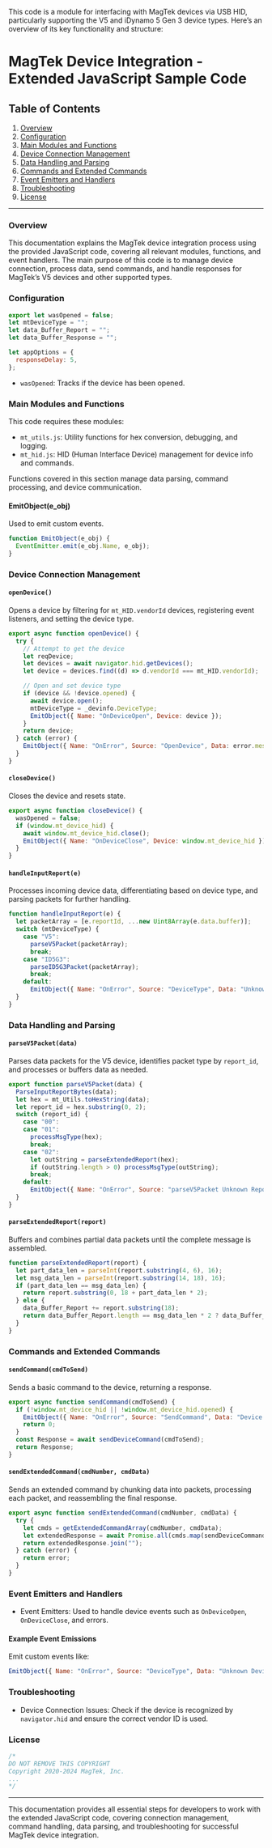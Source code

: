 This code is a module for interfacing with MagTek devices via USB HID, particularly supporting the V5 and iDynamo 5 Gen 3 device types. Here’s an overview of its key functionality and structure:

# MagTek Device Integration - Extended JavaScript Sample Code

## Table of Contents
1. [Overview](#overview)
2. [Configuration](#configuration)
3. [Main Modules and Functions](#main-modules-and-functions)
4. [Device Connection Management](#device-connection-management)
5. [Data Handling and Parsing](#data-handling-and-parsing)
6. [Commands and Extended Commands](#commands-and-extended-commands)
7. [Event Emitters and Handlers](#event-emitters-and-handlers)
8. [Troubleshooting](#troubleshooting)
9. [License](#license)

---

### Overview
This documentation explains the MagTek device integration process using the provided JavaScript code, covering all relevant modules, functions, and event handlers. The main purpose of this code is to manage device connection, process data, send commands, and handle responses for MagTek’s V5 devices and other supported types.

### Configuration

```javascript
export let wasOpened = false;
let mtDeviceType = "";
let data_Buffer_Report = "";
let data_Buffer_Response = "";

let appOptions = {
  responseDelay: 5,
};
```

- `wasOpened`: Tracks if the device has been opened.


### Main Modules and Functions

This code requires these modules:
- `mt_utils.js`: Utility functions for hex conversion, debugging, and logging.
- `mt_hid.js`: HID (Human Interface Device) management for device info and commands.

Functions covered in this section manage data parsing, command processing, and device communication.

#### EmitObject(e_obj)
Used to emit custom events.

```javascript
function EmitObject(e_obj) {
  EventEmitter.emit(e_obj.Name, e_obj);
}
```

### Device Connection Management

#### `openDevice()`
Opens a device by filtering for `mt_HID.vendorId` devices, registering event listeners, and setting the device type.

```javascript
export async function openDevice() {
  try {
    // Attempt to get the device
    let reqDevice;    
    let devices = await navigator.hid.getDevices();
    let device = devices.find((d) => d.vendorId === mt_HID.vendorId);

    // Open and set device type
    if (device && !device.opened) {
      await device.open();
      mtDeviceType = _devinfo.DeviceType;
      EmitObject({ Name: "OnDeviceOpen", Device: device });
    }
    return device;
  } catch (error) {
    EmitObject({ Name: "OnError", Source: "OpenDevice", Data: error.message });
  }
}
```

#### `closeDevice()`
Closes the device and resets state.

```javascript
export async function closeDevice() {
  wasOpened = false;
  if (window.mt_device_hid) {
    await window.mt_device_hid.close();
    EmitObject({ Name: "OnDeviceClose", Device: window.mt_device_hid });
  }
}
```

#### `handleInputReport(e)`
Processes incoming device data, differentiating based on device type, and parsing packets for further handling.

```javascript
function handleInputReport(e) {
  let packetArray = [e.reportId, ...new Uint8Array(e.data.buffer)];
  switch (mtDeviceType) {
    case "V5":
      parseV5Packet(packetArray);
      break;
    case "ID5G3":
      parseID5G3Packet(packetArray);
      break;
    default:
      EmitObject({ Name: "OnError", Source: "DeviceType", Data: "Unknown Device Type" });
  }
}
```

### Data Handling and Parsing

#### `parseV5Packet(data)`
Parses data packets for the V5 device, identifies packet type by `report_id`, and processes or buffers data as needed.

```javascript
export function parseV5Packet(data) {
  ParseInputReportBytes(data);
  let hex = mt_Utils.toHexString(data);
  let report_id = hex.substring(0, 2);
  switch (report_id) {
    case "00":
    case "01":
      processMsgType(hex);
      break;
    case "02":
      let outString = parseExtendedReport(hex);
      if (outString.length > 0) processMsgType(outString);
      break;
    default:
      EmitObject({ Name: "OnError", Source: "parseV5Packet Unknown Report ID", Data: hex });
  }
}
```

#### `parseExtendedReport(report)`
Buffers and combines partial data packets until the complete message is assembled.

```javascript
function parseExtendedReport(report) {
  let part_data_len = parseInt(report.substring(4, 6), 16);
  let msg_data_len = parseInt(report.substring(14, 18), 16);
  if (part_data_len == msg_data_len) {
    return report.substring(0, 18 + part_data_len * 2);
  } else {
    data_Buffer_Report += report.substring(18);
    return data_Buffer_Report.length == msg_data_len * 2 ? data_Buffer_Report : "";
  }
}
```

### Commands and Extended Commands

#### `sendCommand(cmdToSend)`
Sends a basic command to the device, returning a response.

```javascript
export async function sendCommand(cmdToSend) {
  if (!window.mt_device_hid || !window.mt_device_hid.opened) {
    EmitObject({ Name: "OnError", Source: "SendCommand", Data: "Device is not open" });
    return 0;
  }
  const Response = await sendDeviceCommand(cmdToSend);
  return Response;
}
```

#### `sendExtendedCommand(cmdNumber, cmdData)`
Sends an extended command by chunking data into packets, processing each packet, and reassembling the final response.

```javascript
export async function sendExtendedCommand(cmdNumber, cmdData) {
  try {
    let cmds = getExtendedCommandArray(cmdNumber, cmdData);
    let extendedResponse = await Promise.all(cmds.map(sendDeviceCommand));
    return extendedResponse.join("");
  } catch (error) {
    return error;
  }
}
```

### Event Emitters and Handlers

- Event Emitters: Used to handle device events such as `OnDeviceOpen`, `OnDeviceClose`, and errors.
  
#### Example Event Emissions
Emit custom events like:

```javascript
EmitObject({ Name: "OnError", Source: "DeviceType", Data: "Unknown Device Type" });
```

### Troubleshooting

- Device Connection Issues: Check if the device is recognized by `navigator.hid` and ensure the correct vendor ID is used.

  
### License

```javascript
/* 
DO NOT REMOVE THIS COPYRIGHT
Copyright 2020-2024 MagTek, Inc.
...
*/
```

---

This documentation provides all essential steps for developers to work with the extended JavaScript code, covering connection management, command handling, data parsing, and troubleshooting for successful MagTek device integration.